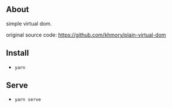## About

simple virtual dom.

original source code: https://github.com/khmory/plain-virtual-dom

## Install

- `yarn`

## Serve

- `yarn serve`
